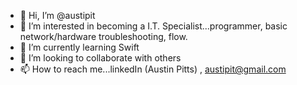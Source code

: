 - 👋 Hi, I’m @austipit
- 👀 I’m interested in becoming a I.T. Specialist...programmer, basic network/hardware troubleshooting, flow.
- 🌱 I’m currently learning Swift
- 💞️ I’m looking to collaborate with others
- 📫 How to reach me...linkedIn (Austin Pitts) , austipit@gmail.com
<!---
austipit/austipit is a ✨ special ✨ repository because its `README.md` (this file) appears on your GitHub profile.
You can click the Preview link to take a look at your changes.
--->
